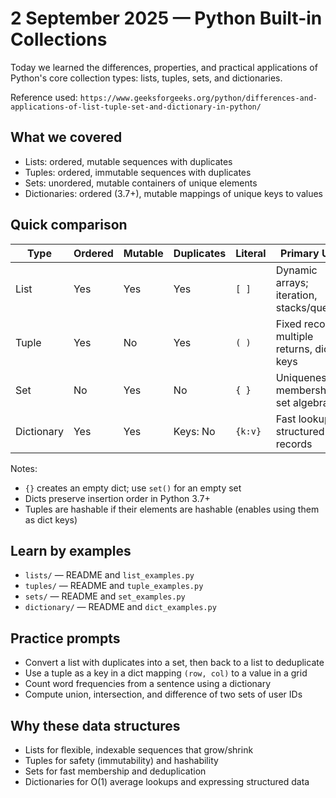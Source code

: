 # 2 September 2025 — Python Built-in Collections

Today we learned the differences, properties, and practical applications of Python's core collection types: lists, tuples, sets, and dictionaries.

Reference used: `https://www.geeksforgeeks.org/python/differences-and-applications-of-list-tuple-set-and-dictionary-in-python/`

## What we covered
- Lists: ordered, mutable sequences with duplicates
- Tuples: ordered, immutable sequences with duplicates
- Sets: unordered, mutable containers of unique elements
- Dictionaries: ordered (3.7+), mutable mappings of unique keys to values

## Quick comparison

| Type        | Ordered | Mutable | Duplicates | Literal | Primary Use |
|-------------|---------|---------|------------|---------|-------------|
| List        | Yes     | Yes     | Yes        | `[ ]`   | Dynamic arrays; iteration, stacks/queues |
| Tuple       | Yes     | No      | Yes        | `( )`   | Fixed records, multiple returns, dict keys |
| Set         | No      | Yes     | No         | `{ }`   | Uniqueness, membership, set algebra |
| Dictionary  | Yes     | Yes     | Keys: No   | `{k:v}` | Fast lookups, structured records |

Notes:
- `{}` creates an empty dict; use `set()` for an empty set
- Dicts preserve insertion order in Python 3.7+
- Tuples are hashable if their elements are hashable (enables using them as dict keys)

## Learn by examples
- `lists/` — README and `list_examples.py`
- `tuples/` — README and `tuple_examples.py`
- `sets/` — README and `set_examples.py`
- `dictionary/` — README and `dict_examples.py`

## Practice prompts
- Convert a list with duplicates into a set, then back to a list to deduplicate
- Use a tuple as a key in a dict mapping `(row, col)` to a value in a grid
- Count word frequencies from a sentence using a dictionary
- Compute union, intersection, and difference of two sets of user IDs

## Why these data structures
- Lists for flexible, indexable sequences that grow/shrink
- Tuples for safety (immutability) and hashability
- Sets for fast membership and deduplication
- Dictionaries for O(1) average lookups and expressing structured data 